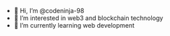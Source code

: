 - 👋 Hi, I’m @codeninja-98
- 👀 I’m interested in web3 and blockchain technology
- 🌱 I’m currently learning web development
<!---
codeninja-98/codeninja-98 is a ✨ special ✨ repository because its `README.md` (this file) appears on your GitHub profile.
You can click the Preview link to take a look at your changes.
--->
